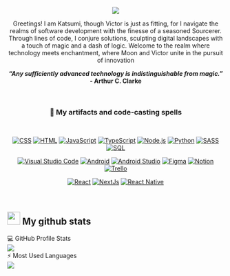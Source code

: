 <p align="center">
  <img src="https://github.com/mooncoded/mooncoded/blob/main/talking_card.png">
</p>

<div align="center">

<p>
Greetings! I am Katsumi, though Victor is just as fitting, for I navigate the realms of software development with the finesse of a seasoned Sourcerer. Through lines of code, I conjure solutions, sculpting digital landscapes with a touch of magic and a dash of logic. Welcome to the realm where technology meets enchantment, where Moon and Victor unite in the pursuit of innovation
</p>
  
<strong><i>“Any sufficiently advanced technology is indistinguishable from magic.”</i> - Arthur C. Clarke </strong>

<br>

</div>

<h3 align="center">📜 My artifacts and code-casting spells</h3>

<div align="center">
<br>
<p>
    <a href="#"><img alt="CSS" src="https://img.shields.io/badge/CSS-1572B6.svg?logo=css3&logoColor=white"></a>
    <a href="#"><img alt="HTML" src="https://img.shields.io/badge/HTML-E34F26.svg?logo=html5&logoColor=white"></a>
    <a href="#"><img alt="JavaScript" src="https://img.shields.io/badge/JavaScript-F7DF1E.svg?logo=javascript&logoColor=black"></a>
    <a href="#"><img alt="TypeScript" src="https://img.shields.io/badge/TypeScript-007ACC.svg?logo=typescript&logoColor=white"></a>
    <a href="#"><img alt="Node.js" src="https://img.shields.io/badge/Node.js-43853D.svg?logo=node.js&logoColor=white"></a>
    <a href="#"><img alt="Python" src="https://img.shields.io/badge/Python-14354C.svg?logo=python&logoColor=white"></a>
    <a href="#"><img alt="SASS" src="https://img.shields.io/badge/Sass-hotpink.svg?logo=SASS&logoColor=white"></a>
    <a href="#"><img alt="SQL" src="https://custom-icon-badges.herokuapp.com/badge/SQL-025E8C.svg?logo=database&logoColor=white"></a>
</p>
<p>
    <a href="#"><img alt="Visual Studio Code" src="https://img.shields.io/badge/Visual%20Studio%20Code-0078d7.svg?logo=visual-studio-code&logoColor=white"></a>
    <a href="#"><img alt="Android" src="https://img.shields.io/badge/Android-3DDC84?logo=android&logoColor=white"></a>
    <a href="#"><img alt="Android Studio" src="https://img.shields.io/badge/Android%20Studio-008678.svg?logo=android-studio&logoColor=white"></a>
    <a href="#"><img alt="Figma" src="https://img.shields.io/badge/Figma-F24E1E?logo=figma&logoColor=white"></a>
    <a href="#"><img alt="Notion" src="https://img.shields.io/badge/Notion-000000?logo=notion&logoColor=white"></a>
    <a href="#"><img alt="Trello" src="https://img.shields.io/badge/Trello-0052CC?logo=trello&logoColor=white"></a>
</p>
<p>
    <a href="#"><img alt="React" src="https://img.shields.io/badge/React-20232a.svg?logo=react&logoColor=%2361DAFB"></a>
    <a href="#"><img alt="NextJs" src="https://img.shields.io/badge/Next.js-000000?logo=nextdotjs&logoColor=white"></a>
    <a href="#"><img alt="React Native" src="https://img.shields.io/badge/React_Native-20232A.svg?logo=react&logoColor=white"></a>
</p>
</div>

<br>

## <img src="https://gist.githubusercontent.com/theAdityaNVS/f5b585d1082da2dffffea32434f37956/raw/7f9552d0a179b4f84059259fa878199e369b069c/GitHub-logo.gif" width="30px" height="30px" /> My github stats

<p>
  <summary>💻 GitHub Profile Stats</summary>
      <img src="https://github-readme-stats.vercel.app/api?username=mooncoded&show_icons=true&title_color=E90803&icon_color=E90803&bg_color=000&text_color=fff&layout=compact" />
  
  <summary>⚡ Most Used Languages</summary>
      <img src="https://github-readme-stats.vercel.app/api/top-langs/?username=mooncoded&title_color=E90803&icon_color=E90803&bg_color=000&text_color=fff&layout=compact" />
</p>
 

